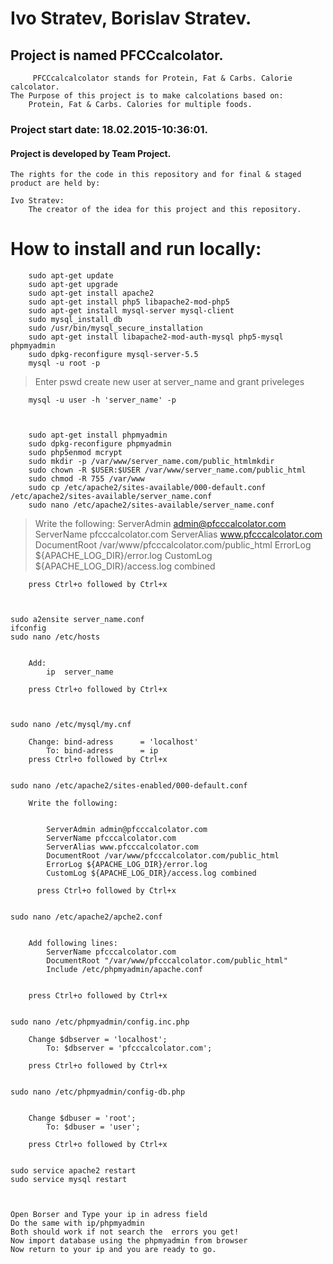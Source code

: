 # Ivo Stratev, Borislav Stratev.

## Project is named PFCCcalcolator.
         PFCCcalcalcolator stands for Protein, Fat & Carbs. Calorie calcolator.
    The Purpose of this project is to make calcolations based on:
        Protein, Fat & Carbs. Calories for multiple foods.

### Project start date: 18.02.2015-10:36:01.

#### Project is developed by Team Project.
    The rights for the code in this repository and for final & staged product are held by:

    Ivo Stratev:
        The creator of the idea for this project and this repository.
        
        
# How to install and run locally:

        sudo apt-get update
        sudo apt-get upgrade
        sudo apt-get install apache2
        sudo apt-get install php5 libapache2-mod-php5
        sudo apt-get install mysql-server mysql-client
        sudo mysql_install_db
        sudo /usr/bin/mysql_secure_installation
        sudo apt-get install libapache2-mod-auth-mysql php5-mysql phpmyadmin
        sudo dpkg-reconfigure mysql-server-5.5
        mysql -u root -p
    

> Enter pswd
> create new user at server_name and grant priveleges
            
            
    
        mysql -u user -h 'server_name' -p   
    
    
    
        sudo apt-get install phpmyadmin
        sudo dpkg-reconfigure phpmyadmin
        sudo php5enmod mcrypt
        sudo mkdir -p /var/www/server_name.com/public_htmlmkdir 
        sudo chown -R $USER:$USER /var/www/server_name.com/public_html
        sudo chmod -R 755 /var/www
        sudo cp /etc/apache2/sites-available/000-default.conf /etc/apache2/sites-available/server_name.conf
        sudo nano /etc/apache2/sites-available/server_name.conf
    
> Write the following:
> ServerAdmin admin@pfcccalcolator.com
> ServerName pfcccalcolator.com
        	ServerAlias www.pfcccalcolator.com
        	DocumentRoot /var/www/pfcccalcolator.com/public_html
        	ErrorLog ${APACHE_LOG_DIR}/error.log
    	    CustomLog ${APACHE_LOG_DIR}/access.log combined
    	    
        press Ctrl+o followed by Ctrl+x
        
        
        
    sudo a2ensite server_name.conf
    ifconfig
    sudo nano /etc/hosts
    
    
        Add:
            ip  server_name
            
        press Ctrl+o followed by Ctrl+x
        
        
        
    sudo nano /etc/mysql/my.cnf
    
        Change: bind-adress      = 'localhost'
            To: bind-adress      = ip
        press Ctrl+o followed by Ctrl+x
        
        
    sudo nano /etc/apache2/sites-enabled/000-default.conf
    
        Write the following:
        
        
            ServerAdmin admin@pfcccalcolator.com
        	ServerName pfcccalcolator.com
        	ServerAlias www.pfcccalcolator.com
        	DocumentRoot /var/www/pfcccalcolator.com/public_html
        	ErrorLog ${APACHE_LOG_DIR}/error.log
    	    CustomLog ${APACHE_LOG_DIR}/access.log combined
    	    
    	  press Ctrl+o followed by Ctrl+x
    	  
    	  
    sudo nano /etc/apache2/apche2.conf
    
    
        Add following lines:
            ServerName pfcccalcolator.com
            DocumentRoot "/var/www/pfcccalcolator.com/public_html"
            Include /etc/phpmyadmin/apache.conf
            
            
        press Ctrl+o followed by Ctrl+x
        
        
    sudo nano /etc/phpmyadmin/config.inc.php
    
        Change $dbserver = 'localhost';
            To: $dbserver = 'pfcccalcolator.com';
            
        press Ctrl+o followed by Ctrl+x
        
        
    sudo nano /etc/phpmyadmin/config-db.php
    
    
        Change $dbuser = 'root';
            To: $dbuser = 'user';
            
        press Ctrl+o followed by Ctrl+x
        
        
    sudo service apache2 restart
    sudo service mysql restart
    
    
    
    Open Borser and Type your ip in adress field
    Do the same with ip/phpmyadmin
    Both should work if not search the  errors you get!
    Now import database using the phpmyadmin from browser
    Now return to your ip and you are ready to go.